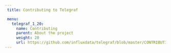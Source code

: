 ```yaml
---
 title: Contributing to Telegraf

 menu:
   telegraf_1_20:
     name: Contributing
     parent: About the project
     weight: 20
     url: https://github.com/influxdata/telegraf/blob/master/CONTRIBUTING.md
---
```

